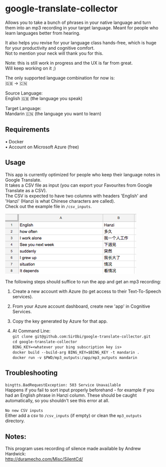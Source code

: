 # google-translate-collector

Allows you to take a bunch of phrases in your native language and turn them into an mp3 recording in your target language. Meant for people who learn languages better from hearing.

It also helps you revise for your language class hands-free, which is huge for your productivity and cognitive comfort.  
Not to mention your neck will thank you for this.

Note: this is still work in progress and the UX is far from great.  
Will keep working on it ;)

The only supported language combination for now is:  
:uk: -> :cn:

Source Language:  
English :uk: (the language you speak)

Target Language:  
Mandarin :cn: (the language you want to learn)

## Requirements

• Docker  
• Account on Microsoft Azure (free)

## Usage

This app is currently optimized for people who keep their language notes in Google Translate.  
It takes a CSV file as input (you can export your Favourites from Google Translate as a CSV).  
The CSV is expected to have two columns with headers 'English' and 'Hanzi' (Hanzi is what Chinese characters are called).  
Check out the example file in `/csv_inputs`.

![alt text](readme_images/csv_example.png)

The following steps should suffice to run the app and get an mp3 recording:

1.  Create a new account with Azure (to get access to their Text-To-Speech services).
2.  From your Azure account dashboard, create new 'app' in Cognitive Services.
3.  Copy the key generated by Azure for that app.

4.  At Command Line:  
    `git clone git@github.com:SirObi/google-translate-collector.git`  
    `cd google-translate-collector`  
    `BING_KEY=<whatever your bing subscription key is>`  
    `docker build --build-arg BING_KEY=$BING_KEY -t mandarin .`  
    `docker run -v $PWD/mp3_outputs:/app/mp3_outputs mandarin`

## Troubleshooting

`bingtts.BadRequestException: 503 Service Unavailable`  
Happens if you fail to sort input properly beforehand - for example if you had an English phrase in Hanzi column. These should be caught automatically, so you shouldn't see this error at all.

`No new CSV inputs`  
Either add a csv to `/csv_inputs` (if empty) or clean the `mp3_outputs` directory.

## Notes:

This program uses recording of silence made available by Andrew Hardwick:  
http://duramecho.com/Misc/SilentCd/

